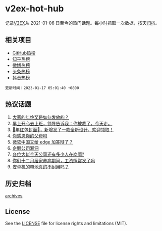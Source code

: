 # v2ex-hot-hub

 记录[V2EX](https://www.v2ex.com/)从 2021-01-06 日至今的热门话题。每小时抓取一次数据，按天[归档](archives)。
 
 ## 相关项目

- [GitHub热榜](https://github.com/it985/github-hot-hub)
- [知乎热榜](https://github.com/it985/zhihu-hot-hub)
- [微博热榜](https://github.com/it985/weibo-hot-hub)
- [头条热榜](https://github.com/it985/toutiao-hot-hub)
- [抖音热榜](https://github.com/it985/douyin-hot-hub)


 `更新时间：2023-01-17 05:01:40 +0800`

## 热议话题

1. [大家的年终奖是如何发放的？](https://www.v2ex.com/t/909201)
1. [早上开心去上班，领导告诉我：你被裁了，今天走。](https://www.v2ex.com/t/909234)
1. [🐰年红包封面🧧，新增发了一款全新设计，欢迎领取！](https://www.v2ex.com/t/909237)
1. [你感恩你的父母吗](https://www.v2ex.com/t/909308)
1. [微软中国又给 edge 加答辩了？](https://www.v2ex.com/t/909192)
1. [企鹅公司漏洞](https://www.v2ex.com/t/909260)
1. [各位大佬今天公司还有多少人在岗啊?](https://www.v2ex.com/t/909171)
1. [你们十二月居家养病期间，工资照常发了吗](https://www.v2ex.com/t/909261)
1. [安卓机的电池真的不耐用吗？](https://www.v2ex.com/t/909204)

## 历史归档

[archives](archives)

## License

See the [LICENSE](LICENSE) file for license rights and limitations (MIT).
